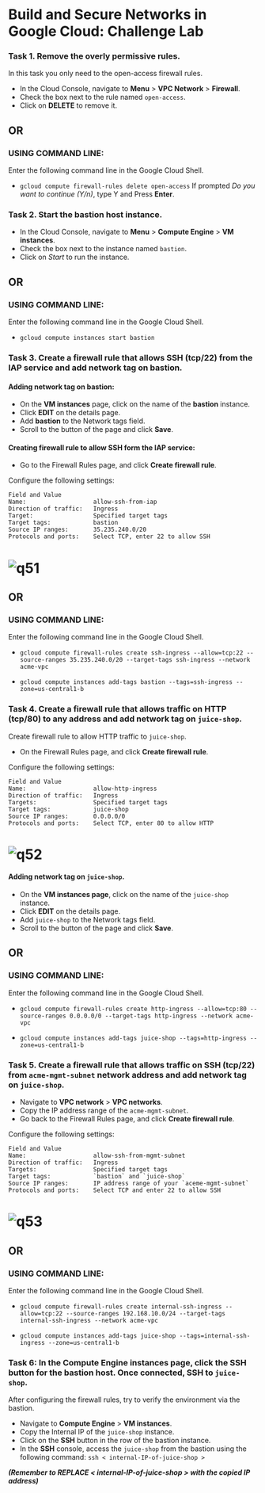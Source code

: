 # Build and Secure Networks in Google Cloud: Challenge Lab

### Task 1. Remove the overly permissive rules.

In this task you only need to the open-access firewall rules.

- In the Cloud Console, navigate to **Menu** > **VPC Network** > **Firewall**.
- Check the box next to the rule named `open-access`.
- Click on **DELETE** to remove it.

## OR

### USING COMMAND LINE:

Enter the following command line in the Google Cloud Shell.

- `gcloud compute firewall-rules delete open-access`
  If prompted _Do you want to continue (Y/n)_, type Y and Press **Enter**.

### Task 2. Start the bastion host instance.

- In the Cloud Console, navigate to **Menu** > **Compute Engine** > **VM instances**.
- Check the box next to the instance named `bastion`.
- Click on _Start_ to run the instance.

## OR

### USING COMMAND LINE:

Enter the following command line in the Google Cloud Shell.

- `gcloud compute instances start bastion`

### Task 3. Create a firewall rule that allows SSH (tcp/22) from the IAP service and add network tag on bastion.

#### Adding network tag on bastion:

- On the **VM instances** page, click on the name of the **bastion** instance.
- Click **EDIT** on the details page.
- Add **bastion** to the Network tags field.
- Scroll to the button of the page and click **Save**.

#### Creating firewall rule to allow SSH form the IAP service:

- Go to the Firewall Rules page, and click **Create firewall rule**.

Configure the following settings:

```
Field and Value
Name:                   allow-ssh-from-iap
Direction of traffic:   Ingress
Target:                 Specified target tags
Target tags:            bastion
Source IP ranges:       35.235.240.0/20
Protocols and ports:    Select TCP, enter 22 to allow SSH
```

# ![q51](./Assets/Q5_1.png)

## OR

### USING COMMAND LINE:

Enter the following command line in the Google Cloud Shell.

- `gcloud compute firewall-rules create ssh-ingress --allow=tcp:22 --source-ranges 35.235.240.0/20 --target-tags ssh-ingress --network acme-vpc`

- `gcloud compute instances add-tags bastion --tags=ssh-ingress --zone=us-central1-b`

### Task 4. Create a firewall rule that allows traffic on HTTP (tcp/80) to any address and add network tag on `juice-shop`.

Create firewall rule to allow HTTP traffic to `juice-shop`.

- On the Firewall Rules page, and click **Create firewall rule**.

Configure the following settings:

```
Field and Value
Name:                   allow-http-ingress
Direction of traffic:   Ingress
Targets:                Specified target tags
Target tags:            juice-shop
Source IP ranges:       0.0.0.0/0
Protocols and ports:    Select TCP, enter 80 to allow HTTP
```

# ![q52](./Assets/Q5_2.png)

#### Adding network tag on `juice-shop`.

- On the **VM instances page**, click on the name of the `juice-shop` instance.
- Click **EDIT** on the details page.
- Add `juice-shop` to the Network tags field.
- Scroll to the button of the page and click **Save**.

## OR

### USING COMMAND LINE:

Enter the following command line in the Google Cloud Shell.

- `gcloud compute firewall-rules create http-ingress --allow=tcp:80 --source-ranges 0.0.0.0/0 --target-tags http-ingress --network acme-vpc`

- `gcloud compute instances add-tags juice-shop --tags=http-ingress --zone=us-central1-b`

### Task 5. Create a firewall rule that allows traffic on SSH (tcp/22) from `acme-mgmt-subnet` network address and add network tag on `juice-shop`.

- Navigate to **VPC network** > **VPC networks**.
- Copy the IP address range of the `acme-mgmt-subnet`.
- Go back to the Firewall Rules page, and click **Create firewall rule**.

Configure the following settings:

```
Field and Value
Name:                   allow-ssh-from-mgmt-subnet
Direction of traffic:   Ingress
Targets:                Specified target tags
Target tags:            `bastion` and `juice-shop`
Source IP ranges:       IP address range of your `aceme-mgmt-subnet`
Protocols and ports:    Select TCP and enter 22 to allow SSH
```

# ![q53](./Assets/Q5_3.png)

## OR

### USING COMMAND LINE:

Enter the following command line in the Google Cloud Shell.

- `gcloud compute firewall-rules create internal-ssh-ingress --allow=tcp:22 --source-ranges 192.168.10.0/24 --target-tags internal-ssh-ingress --network acme-vpc`

- `gcloud compute instances add-tags juice-shop --tags=internal-ssh-ingress --zone=us-central1-b`

### Task 6: In the Compute Engine instances page, click the SSH button for the bastion host. Once connected, SSH to `juice-shop`.

After configuring the firewall rules, try to verify the environment via the bastion.

- Navigate to **Compute Engine** > **VM instances**.
- Copy the Internal IP of the `juice-shop` instance.
- Click on the **SSH** button in the row of the bastion instance.
- In the **SSH** console, access the `juice-shop` from the bastion using the following command:
  `ssh < internal-IP-of-juice-shop >`

**_(Remember to REPLACE < internal-IP-of-juice-shop > with the copied IP address)_**
